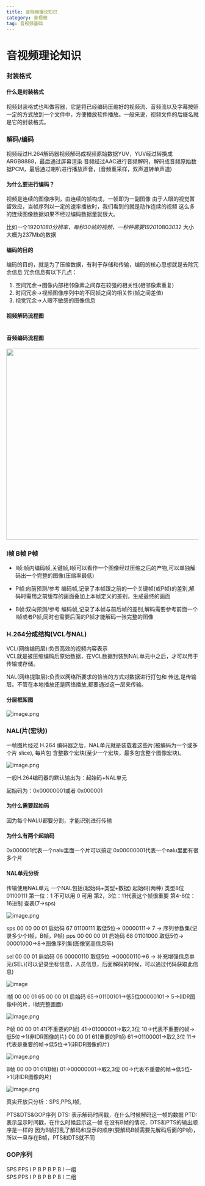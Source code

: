 ```yaml
---
title: 音视频理论知识
category: 音视频 
tag: 音视频基础
---
```


# 音视频理论知识

### 封装格式

#### 什么是封装格式

视频封装格式也叫做容器，它是将已经编码压缩好的视频流、音频流以及字幕按照一定的方式放到一个文件中，方便播放软件播放。一般来说，视频文件的后缀名就是它的封装格式。

### 解码/编码

视频经过H.264解码器视频解码成视频原始数据YUV，YUV经过转换成ARGB8888，最后通过屏幕渲染
音频经过AAC进行音频解码，解码成音频原始数据PCM，最后通过喇叭进行播放声音，(音频重采样，双声道转单声道)

#### 为什么要进行编码？

视频是连续的图像序列，由连续的帧构成，一帧即为一副图像
由于人眼的视觉暂留效应，当帧序列以一定的速率播放时，我们看到的就是动作连续的视频
这么多的连续图像数据如果不经过编码数据量就很大。

比如一个1920*1080分辨率，每秒30帧的视频，一秒钟需要1920*1080*30*32  大小大概为237Mb的数据


#### 编码的目的

编码的目的，就是为了压缩数据，有利于存储和传输，编码的核心思想就是去除冗余信息
冗余信息有以下几点：

1. 空间冗余->图像内部相邻像素之间存在较强的相关性(相邻像素重复)
2. 时间冗余->视频图像序列中的不同帧之间的相关性(帧之间差值)
3. 视觉冗余->人眼不敏感的图像信息

#### 视频解码流程图
<img src="/assets/icon/image.png" alt=""/>

#### 音频编码流程图

<img src="https://images4.imagebam.com/dd/bd/b0/MEDHCR4_o.png" style="height: 500px; width: 600px" alt=""/>

### I帧 B帧 P帧

* I帧:帧内编码帧,关键帧,I帧可以看作一个图像经过压缩之后的产物,可以单独解码出一个完整的图像(压缩率最低)

* P帧:向前预测/参考 编码帧,记录了本帧跟之前的一个关键帧(或P帧)的差别,解码时需用之前缓存的画面叠加上本帧定义的差别，生成最终的画面

* B帧:双向预测/参考 编码帧,记录了本帧与前后帧的差别,解码需要参考前面一个I帧或者P帧,同时也需要后面的P帧才能解码一张完整的图像

### H.264分成结构(VCL与NAL)

VCL(网络编码层):负责高效的视频内容表示 	 	 							 					
VCL就是被压缩编码后原始数据，在VCL数据封装到NAL单元中之后，才可以用于传输或存储。

NAL(网络提取层):负责以网络所要求的恰当的方式对数据进行打包和 传送,是传输层。不管在本地播放还是网络播放,都要通过这一层来传输。


#### 分层框架图

<img src="https://images4.imagebam.com/59/67/f2/MEDHCY1_o.png" alt="image.png"/>


### NAL(片(宏块))

一帧图片经过 H.264 编码器之后，NAL单元就是装载着这些片(被编码为一个或多个片 slice), 每片包 含整数个宏块(至少一个宏块，最多包含整个图像宏块)。

<img src="https://images4.imagebam.com/e2/00/4e/MEDHDB4_o.png" alt="image.png"/>

一般H.264编码器的默认输出为：起始码+NAL单元

起始码为：0x00000001或者	0x000001

#### 为什么需要起始码

因为每个NALU都要分割，才能识别进行传输

#### 为什么有两个起始码

0x000001代表一个nalu里面一个片可以搞定
0x00000001代表一个nalu里面有很多个片

#### NAL单元分析

传输使用NAL单元
一个NAL包括(起始码+类型+数据)
起始码(两种)
类型8位
01100111
第一位：1 不可以用  0 可用
第2，3位：11代表这个帧很重要
第4-8位：16进制 查表(7->sps)

<img src="https://images4.imagebam.com/e0/0c/3d/MEDHDG1_o.png" alt="image.png"/>

sps
00 00 00 01 启始码   67 01100111  取低5位-> 00000111-> 7 -> 序列参数集(记录多少个I帧，B帧，P帧)
pps
00 00 00 01 启始码  68  01101000  取低5位-> 00001000->8->图像序列集(图像宽高信息等)

sel
00 00 01 启始码   06  00000110  取低5位 ->00000110->6 -> 补充增强信息单元(SEL)(可以记录坐标信息，人员信息，后面解码的时候，可以通过代码获取此信息)


<img src="https://images4.imagebam.com/94/66/16/MEDHDM6_o.png" alt="image"/>


I帧
00 00 01 65
00 00 01  启始码
65->01100101->低5位00000101-> 5->(IDR图像中的片，I帧完整画面)

<img src="https://images4.imagebam.com/48/37/04/MEDHDR1_o.png" alt="image.png"/>


P帧
00 00 01 41(不重要的P帧)
41->01000001->取2,3位 10->代表不重要的帧->低5位->1(非IDR图像的片)
00 00 01 61(重要的P帧)
61->01100001->取2,3位  11->代表是重要的帧->低5位->1(非IDR图像的片)

<img src="https://images4.imagebam.com/9e/65/30/MEDHDVU_o.png" alt="image.png"/>


B帧
00 00 01 01(B帧)
01->00000001->取2,3位 00->代表不重要的帧->低5位->1(非IDR图像的片)

<img src="https://images4.imagebam.com/0c/f4/3e/MEDHE05_o.png" alt="image.png"/>


真实开放只分析：SPS,PPS,I帧,


PTS&DTS&GOP序列
DTS: 表示解码时间戳，在什么时候解码这一帧的数据
PTD: 表示显示时间戳，在什么时候显示这一帧
在没有B帧的情况，DTS和PTS的输出顺序是一样的
因为B帧打乱了解码和显示的顺序(要解码B帧需要先解码后面的P帧)，所以一旦存在B帧，PTS和DTS就不同

### GOP序列

SPS PPS I P B P B P B I 一组    
SPS PPS I P B P B P B I 二组